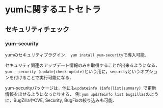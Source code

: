 # yumに関するエトセトラ

## セキュリティチェック

### yum-security

yumのセキュリティプラグイン．
`yum install yum-security`で導入可能．

セキュリティ関連のアップデート情報のみを取得することが出来るようになる．
`yum --security (update|check-update)`という用に，`security`というオプションを付けることで実行可能になる．

yum-securityパッケージは，他にも`updateinfo (info|list|summary) `で更新情報を出せるようになったりする．
例: `yum updateinfo list bugzillas`のように，BugZillaやCVE, Security, BugFixの絞り込みも可能．